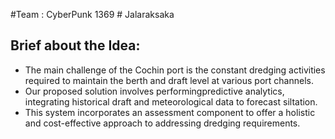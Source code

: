 #Team : CyberPunk 1369 # Jalaraksaka
## Brief about the Idea:
* The main challenge of the Cochin port is the constant dredging activities required to maintain the berth and draft level at various port channels.
* Our proposed solution involves performingpredictive analytics, integrating historical draft and meteorological data to forecast siltation.
* This system incorporates an assessment component to offer a holistic and cost-effective approach to addressing dredging requirements.
